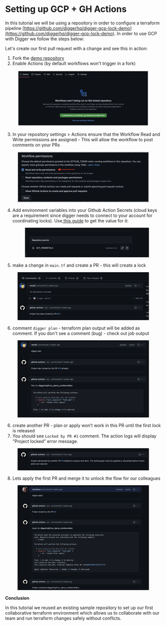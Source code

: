 # Setting up GCP + GH Actions



In this tutorial we will be using a repository in order to configure a terraform pipeline [https://github.com/diggerhq/digger-gcp-lock-demo](https://github.com/diggerhq/digger-gcp-lock-demo). In order to use GCP with Digger we follow the steps below:



Let's create our first pull request with a change and see this in action:

1. Fork the [demo repository](https://github.com/diggerhq/digger-gcp-lock-demo)
2. Enable Actions (by default workflows won't trigger in a fork)

<figure><img src="../docs/.gitbook/assets/image (3).png" alt=""><figcaption></figcaption></figure>

3. In your repository settings > Actions ensure that the Workflow Read and Write permissions are assigned - This will allow the workflow to post comments on your PRs

<figure><img src="../docs/.gitbook/assets/image (1).png" alt=""><figcaption></figcaption></figure>

4.  Add environment variables into your Github Action Secrets (cloud keys are a requirement since digger needs to connect to your account for coordinating locks). Use[ this guide](https://developers.google.com/workspace/guides/create-credentials) to get the value for it:&#x20;



    <figure><img src="../docs/.gitbook/assets/Screen Shot 2023-03-29 at 4.35.01 PM.png" alt=""><figcaption></figcaption></figure>
5. make a change in `main.tf` and create a PR - this will create a lock

<figure><img src="../docs/.gitbook/assets/Screen Shot 2023-03-22 at 3.51.25 PM.png" alt=""><figcaption></figcaption></figure>

6. comment `digger plan` - terraform plan output will be added as comment. If you don't see a comment (bug) - check out job output

<figure><img src="../docs/.gitbook/assets/Screen Shot 2023-03-22 at 3.52.53 PM.png" alt=""><figcaption></figcaption></figure>

6. create another PR - plan or apply won’t work in this PR until the first lock is released
7. You should see `Locked by PR #1` comment. The action logs will display "Project locked" error message.

<figure><img src="../docs/.gitbook/assets/Screen Shot 2023-03-22 at 3.57.15 PM.png" alt=""><figcaption></figcaption></figure>

8. Lets apply the first PR and merge it to unlock the flow for our colleagues

<figure><img src="../docs/.gitbook/assets/image.png" alt=""><figcaption></figcaption></figure>

**Conclusion**

In this tutorial we reused an existing sample repository to set up our first collaborative terraform environment which allows us to collaborate with our team and run terraform changes safely without conflicts.





